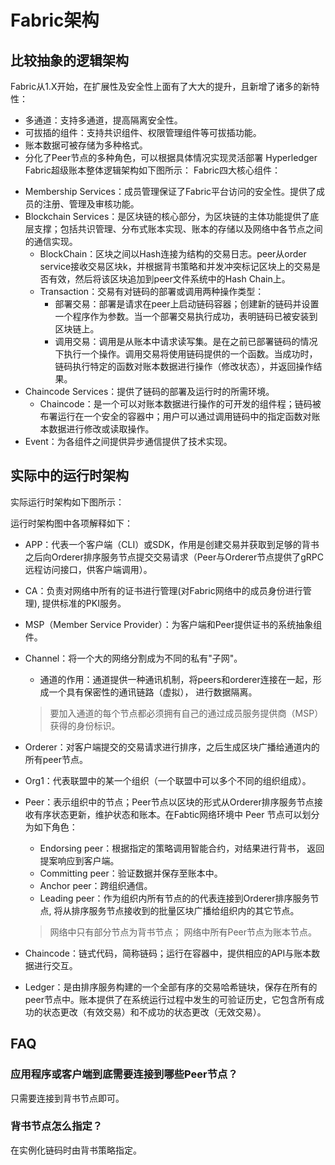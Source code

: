 # Fabric架构
## 比较抽象的逻辑架构
Fabric从1.X开始，在扩展性及安全性上面有了大大的提升，且新增了诸多的新特性：

- 多通道：支持多通道，提高隔离安全性。
- 可拔插的组件：支持共识组件、权限管理组件等可拔插功能。
- 账本数据可被存储为多种格式。
- 分化了Peer节点的多种角色，可以根据具体情况实现灵活部署
Hyperledger Fabric超级账本整体逻辑架构如下图所示：
Fabric四大核心组件：

* Membership Services：成员管理保证了Fabric平台访问的安全性。提供了成员的注册、管理及审核功能。
* Blockchain Services：是区块链的核心部分，为区块链的主体功能提供了底层支撑；包括共识管理、分布式账本实现、账本的存储以及网络中各节点之间的通信实现。
    - BlockChain：区块之间以Hash连接为结构的交易日志。peer从order service接收交易区块k，并根据背书策略和并发冲突标记区块上的交易是否有效，然后将该区块追加到peer文件系统中的Hash Chain上。
    - Transaction：交易有对链码的部署或调用两种操作类型：
        - 部署交易：部署是请求在peer上启动链码容器；创建新的链码并设置一个程序作为参数。当一个部署交易执行成功，表明链码已被安装到区块链上。
        - 调用交易：调用是从账本中请求读写集。是在之前已部署链码的情况下执行一个操作。调用交易将使用链码提供的一个函数。当成功时，链码执行特定的函数对账本数据进行操作（修改状态），并返回操作结果。
* Chaincode Services：提供了链码的部署及运行时的所需环境。
    - Chaincode：是一个可以对账本数据进行操作的可开发的组件程；链码被布署运行在一个安全的容器中；用户可以通过调用链码中的指定函数对账本数据进行修改或读取操作。
* Event：为各组件之间提供异步通信提供了技术实现。
## 实际中的运行时架构
实际运行时架构如下图所示：



运行时架构图中各项解释如下：

- APP：代表一个客户端（CLI）或SDK，作用是创建交易并获取到足够的背书之后向Orderer排序服务节点提交交易请求（Peer与Orderer节点提供了gRPC远程访问接口，供客户端调用）。

- CA：负责对网络中所有的证书进行管理(对Fabric网络中的成员身份进行管理), 提供标准的PKI服务。

- MSP（Member Service Provider）：为客户端和Peer提供证书的系统抽象组件。

- Channel：将一个大的网络分割成为不同的私有"子网"。

    - 通道的作用：通道提供一种通讯机制，将peers和orderer连接在一起，形成一个具有保密性的通讯链路（虚拟）， 进行数据隔离。

    > 要加入通道的每个节点都必须拥有自己的通过成员服务提供商（MSP）获得的身份标识。

- Orderer：对客户端提交的交易请求进行排序，之后生成区块广播给通道内的所有peer节点。

- Org1：代表联盟中的某一个组织（一个联盟中可以多个不同的组织组成）。

- Peer：表示组织中的节点；Peer节点以区块的形式从Orderer排序服务节点接收有序状态更新，维护状态和账本。在Fabtic网络环境中 Peer 节点可以划分为如下角色：

    - Endorsing peer：根据指定的策略调用智能合约，对结果进行背书， 返回提案响应到客户端。
    - Committing peer：验证数据并保存至账本中。
    - Anchor peer：跨组织通信。
    - Leading peer：作为组织内所有节点的的代表连接到Orderer排序服务节点, 将从排序服务节点接收到的批量区块广播给组织内的其它节点。

    > 网络中只有部分节点为背书节点； 网络中所有Peer节点为账本节点。

- Chaincode：链式代码，简称链码；运行在容器中，提供相应的API与账本数据进行交互。

- Ledger：是由排序服务构建的一个全部有序的交易哈希链块，保存在所有的peer节点中。账本提供了在系统运行过程中发生的可验证历史，它包含所有成功的状态更改（有效交易）和不成功的状态更改（无效交易）。

## FAQ

### 应用程序或客户端到底需要连接到哪些Peer节点？

只需要连接到背书节点即可。

### 背书节点怎么指定？

在实例化链码时由背书策略指定。
